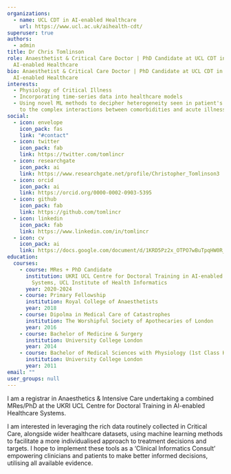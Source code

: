 ```yaml
---
organizations:
  - name: UCL CDT in AI-enabled Healthcare
    url: https://www.ucl.ac.uk/aihealth-cdt/
superuser: true
authors:
  - admin
title: Dr Chris Tomlinson
role: Anaesthetist & Critical Care Doctor | PhD Candidate at UCL CDT in
  AI-enabled Healthcare
bio: Anaesthetist & Critical Care Doctor | PhD Candidate at UCL CDT in
  AI-enabled Healthcare
interests:
  - Physiology of Critical Illness
  - Incorporating time-series data into healthcare models
  - Using novel ML methods to decipher heterogeneity seen in patient's responses
    to the complex interactions between comorbidities and acute illness
social:
  - icon: envelope
    icon_pack: fas
    link: "#contact"
  - icon: twitter
    icon_pack: fab
    link: https://twitter.com/tomlincr
  - icon: researchgate
    icon_pack: ai
    link: https://www.researchgate.net/profile/Christopher_Tomlinson3
  - icon: orcid
    icon_pack: ai
    link: https://orcid.org/0000-0002-0903-5395
  - icon: github
    icon_pack: fab
    link: https://github.com/tomlincr
  - icon: linkedin
    icon_pack: fab
    link: https://www.linkedin.com/in/tomlincr
  - icon: cv
    icon_pack: ai
    link: https://docs.google.com/document/d/1KRD5Pz2x_OTPO7wBuTpqHW0R_VNuUYDSHeXipo_R0tI
education:
  courses:
    - course: MRes + PhD Candidate
      institution: UKRI UCL Centre for Doctoral Training in AI-enabled Healthcare
        Systems, UCL Institute of Health Informatics
      year: 2020-2024
    - course: Primary Fellowship
      institution: Royal College of Anaesthetists
      year: 2018
    - course: Dipolma in Medical Care of Catastrophes
      institution: The Worshipful Society of Apothecaries of London
      year: 2016
    - course: Bachelor of Medicine & Surgery
      institution: University College London
      year: 2014
    - course: Bachelor of Medical Sciences with Physiology (1st Class Hons)
      institution: University College London
      year: 2011
email: ""
user_groups: null
---
```


I am a registrar in Anaesthetics & Intensive Care undertaking a combined MRes/PhD at the UKRI UCL Centre for Doctoral Training in AI-enabled Healthcare Systems.

I am interested in leveraging the rich data routinely collected in Critical Care, alongside wider healthcare datasets, using machine learning methods to facilitate a more individualised approach to treatment decisions and targets. I hope to implement these tools as a ‘Clinical Informatics Consult’ empowering clinicians and patients to make better informed decisions, utilising all available evidence. 
